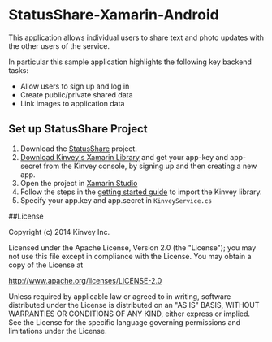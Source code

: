StatusShare-Xamarin-Android
===========================

This application allows individual users to share text and photo updates with the other users of the service. 

In particular this sample application highlights the following key backend tasks:

* Allow users to sign up and log in
* Create public/private shared data
* Link images to application data


## Set up StatusShare Project

1. Download the [StatusShare](https://github.com/KinveyApps/StatusShare-Xamarin/archive/master.zip) project.
2. [Download Kinvey's Xamarin Library](http://devcenter.kinvey.com/xamarin/downloads) and get your app-key and app-secret from the Kinvey console, by signing up and then creating a new app.
3. Open the project in [Xamarin Studio](http://xamarin.com/studio)
4.  Follow the steps in the [getting started guide](http://devcenter.kinvey.com/xamarin/guides/getting-started)  to import the Kinvey library.
5. Specify your app.key and app.secret in `KinveyService.cs`

##License


Copyright (c) 2014 Kinvey Inc.

Licensed under the Apache License, Version 2.0 (the "License"); you may not use this file except
in compliance with the License. You may obtain a copy of the License at

 http://www.apache.org/licenses/LICENSE-2.0

Unless required by applicable law or agreed to in writing, software distributed under the License
is distributed on an "AS IS" BASIS, WITHOUT WARRANTIES OR CONDITIONS OF ANY KIND, either express
or implied. See the License for the specific language governing permissions and limitations under
the License.
